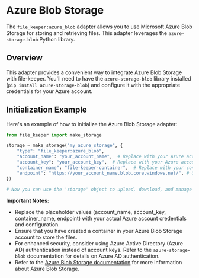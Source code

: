 # Azure Blob Storage

The `file_keeper:azure_blob` adapter allows you to use Microsoft Azure Blob Storage for storing and retrieving files. This adapter leverages the `azure-storage-blob` Python library.

## Overview

This adapter provides a convenient way to integrate Azure Blob Storage with file-keeper. You'll need to have the `azure-storage-blob` library installed (`pip install azure-storage-blob`) and configure it with the appropriate credentials for your Azure account.

## Initialization Example

Here's an example of how to initialize the Azure Blob Storage adapter:

```python
from file_keeper import make_storage

storage = make_storage("my_azure_storage", {
    "type": "file_keeper:azure_blob",
    "account_name": "your_account_name",  # Replace with your Azure account name
    "account_key": "your_account_key",  # Replace with your Azure account key
    "container_name": "file-keeper-container",  # Replace with your container name
    "endpoint": "https://your_account_name.blob.core.windows.net/", # Optional: Specify the endpoint
})

# Now you can use the 'storage' object to upload, download, and manage files.
```

**Important Notes:**

*   Replace the placeholder values (account\_name, account\_key, container\_name, endpoint) with your actual Azure account credentials and configuration.
*   Ensure that you have created a container in your Azure Blob Storage account to store the files.
*   For enhanced security, consider using Azure Active Directory (Azure AD) authentication instead of account keys.  Refer to the `azure-storage-blob` documentation for details on Azure AD authentication.
*   Refer to the [Azure Blob Storage documentation](https://learn.microsoft.com/en-us/azure/storage/blobs/index) for more information about Azure Blob Storage.
